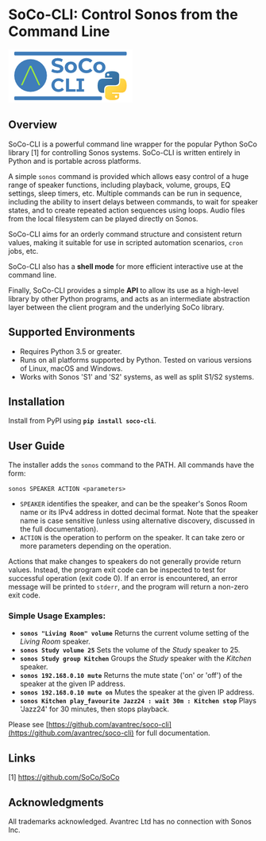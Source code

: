 # SoCo-CLI: Control Sonos from the Command Line

![SoCo-CLI Logo](https://raw.githubusercontent.com/avantrec/soco-cli/master/assets/soco-cli-logo-03-small.png)

## Overview

SoCo-CLI is a powerful command line wrapper for the popular Python SoCo library [1] for controlling Sonos systems. SoCo-CLI is written entirely in Python and is portable across platforms.

A simple `sonos` command is provided which allows easy control of a huge range of speaker functions, including playback, volume, groups, EQ settings, sleep timers, etc. Multiple commands can be run in sequence, including the ability to insert delays between commands, to wait for speaker states, and to create repeated action sequences using loops. Audio files from the local filesystem can be played directly on Sonos.

SoCo-CLI aims for an orderly command structure and consistent return values, making it suitable for use in scripted automation scenarios, `cron` jobs, etc.

SoCo-CLI also has a **shell mode** for more efficient interactive use at the command line.

Finally, SoCo-CLI provides a simple **API** to allow its use as a high-level library by other Python programs, and acts as an intermediate abstraction layer between the client program and the underlying SoCo library.

## Supported Environments

- Requires Python 3.5 or greater.
- Runs on all platforms supported by Python. Tested on various versions of Linux, macOS and Windows.
- Works with Sonos 'S1' and 'S2' systems, as well as split S1/S2 systems.

## Installation

Install from PyPI using **`pip install soco-cli`**.

## User Guide

The installer adds the `sonos` command to the PATH. All commands have the form:

```
sonos SPEAKER ACTION <parameters>
```

- `SPEAKER` identifies the speaker, and can be the speaker's Sonos Room name or its IPv4 address in dotted decimal format. Note that the speaker name is case sensitive (unless using alternative discovery, discussed in the full documentation).
- `ACTION` is the operation to perform on the speaker. It can take zero or more parameters depending on the operation.

Actions that make changes to speakers do not generally provide return values. Instead, the program exit code can be inspected to test for successful operation (exit code 0). If an error is encountered, an error message will be printed to `stderr`, and the program will return a non-zero exit code.

### Simple Usage Examples:

- **`sonos "Living Room" volume`** Returns the current volume setting of the *Living Room* speaker.
- **`sonos Study volume 25`** Sets the volume of the *Study* speaker to 25.
- **`sonos Study group Kitchen`** Groups the *Study* speaker with the *Kitchen* speaker.
- **`sonos 192.168.0.10 mute`** Returns the mute state ('on' or 'off') of the speaker at the given IP address.
- **`sonos 192.168.0.10 mute on`** Mutes the speaker at the given IP address.
- **`sonos Kitchen play_favourite Jazz24 : wait 30m : Kitchen stop`** Plays 'Jazz24' for 30 minutes, then stops playback.

Please see [https://github.com/avantrec/soco-cli](https://github.com/avantrec/soco-cli) for full documentation.

## Links

[1] https://github.com/SoCo/SoCo

## Acknowledgments

All trademarks acknowledged. Avantrec Ltd has no connection with Sonos Inc.